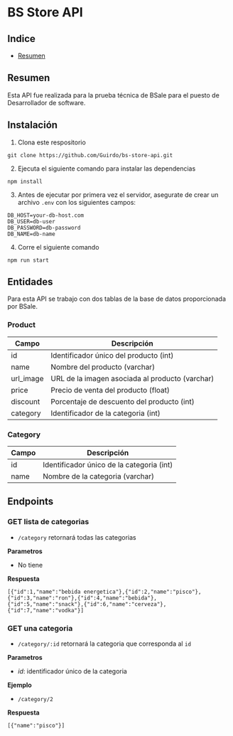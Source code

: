 # BS Store API

## Indice
- [Resumen](#resumen)

## Resumen

Esta API fue realizada para la prueba técnica de BSale para el puesto de Desarrollador de software.

## Instalación

1. Clona este respositorio
``` 
git clone https://github.com/Guirdo/bs-store-api.git
```
2. Ejecuta el siguiente comando para instalar las dependencias
``` 
npm install
```
3. Antes de ejecutar por primera vez el servidor, asegurate de crear un archivo ```.env``` con los siguientes campos:
```
DB_HOST=your-db-host.com
DB_USER=db-user
DB_PASSWORD=db-password
DB_NAME=db-name
```
4. Corre el siguiente comando
```
npm run start
```

## Entidades

Para esta API se trabajo con dos tablas de la base de datos proporcionada por BSale.

### Product

| Campo | Descripción  |
|---|---|
| id | Identificador único del producto (int)|
| name| Nombre del producto (varchar)|
|url_image | URL de la imagen asociada al producto (varchar)|
| price| Precio de venta del producto (float)|
|discount|Porcentaje de descuento del producto (int)|
|category|Identificador de la categoria (int)|

### Category

| Campo | Descripción  |
|---|---|
|id|Identificador único de la categoria (int)|
|name|Nombre de la categoria (varchar)|

## Endpoints

### GET lista de categorias
- ```/category``` retornará todas las categorias

**Parametros**

- No tiene

**Respuesta**
```
[{"id":1,"name":"bebida energetica"},{"id":2,"name":"pisco"},{"id":3,"name":"ron"},{"id":4,"name":"bebida"},{"id":5,"name":"snack"},{"id":6,"name":"cerveza"},{"id":7,"name":"vodka"}]
```

### GET una categoria
- ```/category/:id``` retornará la categoria que corresponda al ```id```

**Parametros**

- *id*: identificador único de la categoria

**Ejemplo**

- ```/category/2```

**Respuesta**
```
[{"name":"pisco"}]
```